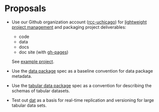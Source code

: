 # Proposals

* Use our Github organization account ([rcc-uchicago](https://github.com/rcc-uchicago)) 
  for [lightweight project management](https://github.com/Lullabot/github-pm) and 
  packaging project deliverables:

  * code
  * data
  * docs
  * doc site (with [gh-pages](https://pages.github.com/))

  See [example project](https://github.com/dssg/bikeshare).

* Use the [data package](http://dataprotocols.org/data-packages/) spec as a
  baseline convention for data package metadata.

* Use the [tabular data package](http://dataprotocols.org/tabular-data-package/) spec as 
  a convention for describing the schemas of tabular datasets.

* Test out [dat](https://github.com/maxogden/dat) as a basis for real-time
  replication and versioning for large tabular data sets.
